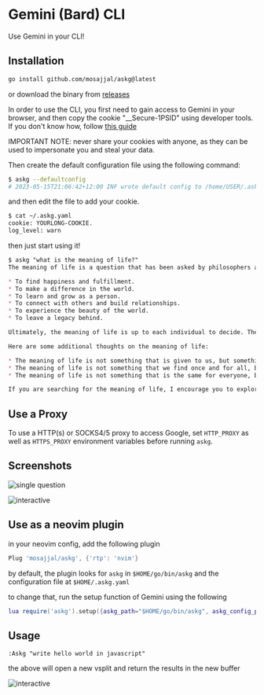 # Gemini (Bard) CLI

Use Gemini in your CLI!

## Installation

```bash
go install github.com/mosajjal/askg@latest
```

or download the binary from [releases](//github.com/mosajjal/askg/releases/latest)

In order to use the CLI, you first need to gain access to Gemini in your browser, and then copy the cookie "__Secure-1PSID" using developer tools. If you don't know how, follow [this guide](https://developer.chrome.com/docs/devtools/application/cookies/)

IMPORTANT NOTE: never share your cookies with anyone, as they can be used to impersonate you and steal your data.

Then create the default configuration file using the following command:

```bash
$ askg --defaultconfig
# 2023-05-15T21:06:42+12:00 INF wrote default config to /home/USER/.askg.yaml
```

and then edit the file to add your cookie.
```bash
$ cat ~/.askg.yaml
cookie: YOURLONG-COOKIE.
log_level: warn
```

then just start using it!

```md
$ askg "what is the meaning of life?"
The meaning of life is a question that has been asked by philosophers and theologians for centuries. There is no one answer that will satisfy everyone, but some possible answers include:

* To find happiness and fulfillment.
* To make a difference in the world.
* To learn and grow as a person.
* To connect with others and build relationships.
* To experience the beauty of the world.
* To leave a legacy behind.

Ultimately, the meaning of life is up to each individual to decide. There is no right or wrong answer, and what matters most is that you find something that gives your life meaning.

Here are some additional thoughts on the meaning of life:

* The meaning of life is not something that is given to us, but something that we create.
* The meaning of life is not something that we find once and for all, but something that we discover and rediscover throughout our lives.
* The meaning of life is not something that is the same for everyone, but something that is unique to each individual.

If you are searching for the meaning of life, I encourage you to explore your own values, beliefs, and experiences. What is important to you? What makes you happy? What do you want to achieve in your life? The answers to these questions may help you to find your own meaning in life.
```

## Use a Proxy

To use a HTTP(s) or SOCKS4/5 proxy to access Google, set `HTTP_PROXY` as well as `HTTPS_PROXY` environment variables before running `askg`. 

## Screenshots

![single question](static/singlequestion.png)

![interactive](static/interactive.png)


## Use as a neovim plugin

in your neovim config, add the following plugin

```lua
Plug 'mosajjal/askg', {'rtp': 'nvim'}
```

by default, the plugin looks for `askg` in `$HOME/go/bin/askg` and the configuration file at `$HOME/.askg.yaml`

to change that, run the setup function of Gemini using the following

```lua
lua require('askg').setup({askg_path="$HOME/go/bin/askg", askg_config_path="$HOME/.askg.yaml"})
```

## Usage

`
:Askg "write hello world in javascript"
`

the above will open a new vsplit and return the results in the new buffer

![interactive](static/neovim.png)
